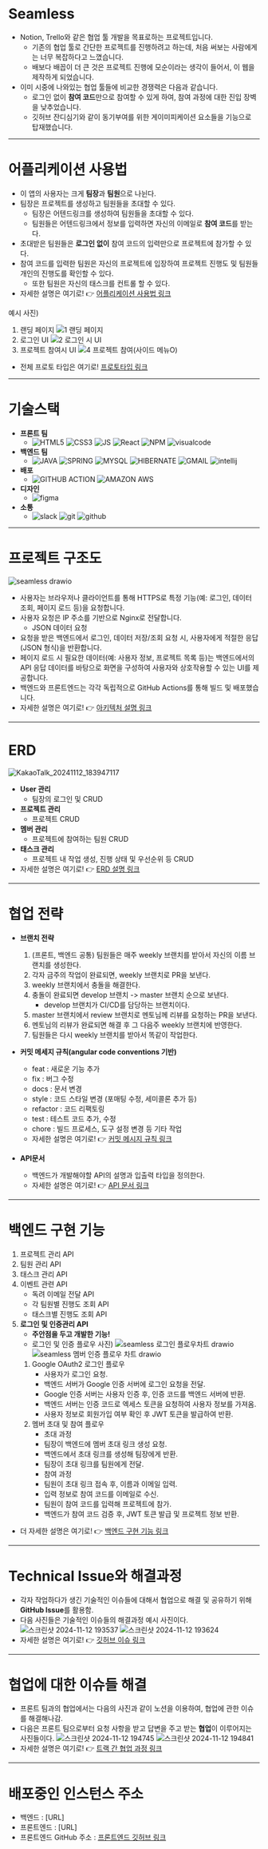 # Seamless
- Notion, Trello와 같은 협업 툴 개발을 목표로하는 프로젝트입니다.
  - 기존의 협업 툴로 간단한 프로젝트를 진행하려고 하는데, 처음 써보는 사람에게는 너무 복잡하다고 느꼈습니다.
  - 배보다 배꼽이 더 큰 것은 프로젝트 진행에 모순이라는 생각이 들어서, 이 웹을 제작하게 되었습니다.
- 이미 시중에 나와있는 협업 툴들에 비교한 경쟁력은 다음과 같습니다.
  - 로그인 없이 **참여 코드**만으로 참여할 수 있게 하여, 참여 과정에 대한 진입 장벽을 낮추었습니다.
  - 깃허브 잔디심기와 같이 동기부여를 위한 게이미피케이션 요소들을 기능으로 탑재했습니다.

---

# 어플리케이션 사용법
- 이 앱의 사용자는 크게 **팀장**과 **팀원**으로 나뉜다.
- 팀장은 프로젝트를 생성하고 팀원들을 초대할 수 있다.
  - 팀장은 어텐드링크를 생성하여 팀원들을 초대할 수 있다.
  - 팀원들은 어텐드링크에서 정보를 입력하면 자신의 이메일로 **참여 코드**를 받는다.
- 초대받은 팀원들은 **로그인 없이** 참여 코드의 입력만으로 프로젝트에 참가할 수 있다.
- 참여 코드를 입력한 팀원은 자신의 프로젝트에 입장하여 프로젝트 진행도 및 팀원들 개인의 진행도를 확인할 수 있다.
  - 또한 팀원은 자신의 태스크를 컨트롤 할 수 있다.
- 자세한 설명은 여기로! 👉 [어플리케이션 사용법 링크](https://github.com/kakao-tech-campus-2nd-step3/Team1_BE/wiki/%EC%96%B4%ED%94%8C%EB%A6%AC%EC%BC%80%EC%9D%B4%EC%85%98-%EC%82%AC%EC%9A%A9%EB%B2%95)

예시 사진)
1. 랜딩 페이지
   ![1  랜딩 페이지](https://github.com/user-attachments/assets/070052c6-333d-49bc-8b6f-b272de5a8a9f)
2. 로그인 UI
   ![2  로그인 시 UI](https://github.com/user-attachments/assets/3d3e342e-7021-46da-8b40-fc1cf864edfc)
3. 프로젝트 참여시 UI
   ![4  프로젝트 참여(사이드 메뉴O)](https://github.com/user-attachments/assets/bf635f6c-299b-4f6c-9c7e-30a763ecd85f)


- 전체 프로토 타입은 여기로! [프로토타입 링크](https://www.figma.com/design/ZhOOxxb7yLfcJORzvXLFjh/%EC%99%80%EC%9D%B4%EC%96%B4%ED%94%84%EB%A0%88%EC%9E%84?node-id=15-7915&node-type=canvas&t=3Nv8MvV08K1XFntC-11)

---

# 기술스택

- **프론트 팀**
  - ![HTML5](https://img.shields.io/badge/HTML5-E34F26?style=for-the-badge&logo=html5&logoColor=white) ![CSS3](https://img.shields.io/badge/CSS3-1572B6?style=for-the-badge&logo=css3&logoColor=white) ![JS](https://img.shields.io/badge/JavaScript-F7DF1E?style=for-the-badge&logo=JavaScript&logoColor=white) ![React](https://img.shields.io/badge/React-20232A?style=for-the-badge&logo=react&logoColor=61DAFB) ![NPM](https://img.shields.io/badge/npm-CB3837?style=for-the-badge&logo=npm&logoColor=white) ![visualcode](https://img.shields.io/badge/Visual_Studio_Code-0078D4?style=for-the-badge&logo=visual)
- **백엔드 팀**
  - ![JAVA](https://img.shields.io/badge/Java-ED8B00?style=for-the-badge&logo=openjdk&logoColor=white) ![SPRING](https://img.shields.io/badge/Spring-6DB33F?style=for-the-badge&logo=spring&logoColor=white) ![MYSQL](https://img.shields.io/badge/MySQL-00000F?style=for-the-badge&logo=mysql&logoColor=white) ![HIBERNATE](https://img.shields.io/badge/Hibernate-59666C?style=for-the-badge&logo=Hibernate&logoColor=white) ![GMAIL](https://img.shields.io/badge/Gmail-D14836?style=for-the-badge&logo=gmail&logoColor=white) ![intellij](https://img.shields.io/badge/IntelliJ_IDEA-000000.svg?style=for-the-badge&logo=intellij-idea&logoColor=white)
- **배포**
  - ![GITHUB ACTION](https://img.shields.io/badge/GitHub_Actions-2088FF?style=for-the-badge&logo=github-actions&logoColor=white) ![AMAZON AWS](https://img.shields.io/badge/Amazon_AWS-232F3E?style=for-the-badge&logo=amazon-aws&logoColor=white)
- **디자인**
  - ![figma](https://img.shields.io/badge/Figma-F24E1E?style=for-the-badge&logo=figma&logoColor=white)
- **소통**
  - ![slack](https://img.shields.io/badge/Slack-4A154B?style=for-the-badge&logo=slack&logoColor=white) ![git](https://img.shields.io/badge/GIT-E44C30?style=for-the-badge&logo=git&logoColor=white) ![github](https://img.shields.io/badge/GitHub-100000?style=for-the-badge&logo=github&logoColor=white)

---

# 프로젝트 구조도

![seamless drawio](https://github.com/user-attachments/assets/2bc76c2c-ac20-4d67-b746-f4fa2b064cec)
- 사용자는 브라우저나 클라이언트를 통해 HTTPS로 특정 기능(예: 로그인, 데이터 조회, 페이지 로드 등)을 요청합니다.
- 사용자 요청은 IP 주소를 기반으로 Nginx로 전달합니다.
  - JSON 데이터 요청
- 요청을 받은 백엔드에서 로그인, 데이터 저장/조회 요청 시, 사용자에게 적절한 응답(JSON 형식)을 반환합니다.
- 페이지 로드 시 필요한 데이터(예: 사용자 정보, 프로젝트 목록 등)는 백엔드에서의 API 응답 데이터를 바탕으로 화면을 구성하여 사용자와 상호작용할 수 있는 UI를 제공합니다.
- 백엔드와 프론트엔드는 각각 독립적으로 GitHub Actions를 통해 빌드 및 배포했습니다.
- 자세한 설명은 여기로! 👉 [아키텍처 설명 링크](https://github.com/kakao-tech-campus-2nd-step3/Team1_BE/wiki/%ED%94%84%EB%A1%9C%EC%A0%9D%ED%8A%B8-%EC%95%84%ED%82%A4%ED%85%8D%EC%B2%98%EC%97%90-%EB%8C%80%ED%95%9C-%EC%9E%90%EC%84%B8%ED%95%9C-%EC%84%A4%EB%AA%85)


---

# ERD

![KakaoTalk_20241112_183947117](https://github.com/user-attachments/assets/fcac1f9b-2f0f-4276-9481-47748648e7bf)


- **User 관리** 
  - 팀장의 로그인 및 CRUD
- **프로젝트 관리**
  - 프로젝트 CRUD 
- **멤버 관리**
  - 프로젝트에 참여하는 팀원 CRUD 
- **태스크 관리**
  - 프로젝트 내 작업 생성, 진행 상태 및 우선순위 등 CRUD
- 자세한 설명은 여기로! 👉 [ERD 설명 링크](https://github.com/kakao-tech-campus-2nd-step3/Team1_BE/wiki/ERD-%EC%84%A4%EB%AA%85)


---

# 협업 전략

- **브랜치 전략**
  1. (프론트, 백엔드 공통) 팀원들은 매주 weekly 브랜치를 받아서 자신의 이름 브랜치를 생성한다.
  2. 각자 금주의 작업이 완료되면, weekly 브랜치로 PR을 보낸다.
  3. weekly 브랜치에서 충돌을 해결한다.
  4. 충돌이 완료되면 develop 브랜치 -> master 브랜치 순으로 보낸다.
     - develop 브랜치가 CI/CD를 담당하는 브랜치이다.
  5. master 브랜치에서 review 브랜치로 멘토님께 리뷰를 요청하는 PR을 보낸다.
  6. 멘토님의 리뷰가 완료되면 해결 후 그 다음주 weekly 브랜치에 반영한다.
  7. 팀원들은 다시 weekly 브랜치를 받아서 똑같이 작업한다.


- **커밋 메세지 규칙(angular code conventions 기반)**
  - feat : 새로운 기능 추가
  - fix : 버그 수정
  - docs : 문서 변경
  - style : 코드 스타일 변경 (포매팅 수정, 세미콜론 추가 등)
  - refactor : 코드 리팩토링
  - test : 테스트 코드 추가, 수정
  - chore : 빌드 프로세스, 도구 설정 변경 등 기타 작업
  - 자세한 설명은 여기로! 👉 [커밋 메시지 규칙 링크](https://quickest-asterisk-75d.notion.site/P2P-d38e691fbcbb4a719274fb91e48f91cd?p=1d0fac986a2e48e5a4152524214084e7&pm=s)


- **API문서**
  - 백엔드가 개발해야할 API의 설명과 입출력 타입을 정의한다.
  - 자세한 설명은 여기로! 👉 [API 문서 링크](https://quickest-asterisk-75d.notion.site/P2P-d38e691fbcbb4a719274fb91e48f91cd?p=905fd6f9a8a140178580b5fd9593e0fe&pm=s)

---

# 백엔드 구현 기능

1. 프로젝트 관리 API
2. 팀원 관리 API
3. 태스크 관리 API
4. 이벤트 관련 API
   - 독려 이메일 전달 API
   - 각 팀원별 진행도 조회 API
   - 태스크별 진행도 조회 API
5. **로그인 및 인증관리 API**
   - **주안점을 두고 개발한 기능!**
   - 로그인 및 인증 플로우 사진)
![seamless 로그인 플로우차트 drawio](https://github.com/user-attachments/assets/0dd89459-af2a-42be-9a06-18791d4e3f1b)
![seamless 멤버 인증 플로우 차트 drawio](https://github.com/user-attachments/assets/030044e6-054a-4c12-b63e-044064ae5cbd)
   1. Google OAuth2 로그인 플로우
      - 사용자가 로그인 요청.
      - 백엔드 서버가 Google 인증 서버에 로그인 요청을 전달.
      - Google 인증 서버는 사용자 인증 후, 인증 코드를 백엔드 서버에 반환.
      - 백엔드 서버는 인증 코드로 엑세스 토큰을 요청하여 사용자 정보를 가져옴.
      - 사용자 정보로 회원가입 여부 확인 후 JWT 토큰을 발급하여 반환.
   2. 멤버 초대 및 참여 플로우
      - 초대 과정
      - 팀장이 백엔드에 멤버 초대 링크 생성 요청.
      - 백엔드에서 초대 링크를 생성해 팀장에게 반환.
      - 팀장이 초대 링크를 팀원에게 전달.
      - 참여 과정
      - 팀원이 초대 링크 접속 후, 이름과 이메일 입력.
      - 입력 정보로 참여 코드를 이메일로 수신.
      - 팀원이 참여 코드를 입력해 프로젝트에 참가.
      - 백엔드가 참여 코드 검증 후, JWT 토큰 발급 및 프로젝트 정보 반환.

- 더 자세한 설명은 여기로! 👉 [백엔드 구현 기능 링크](https://github.com/kakao-tech-campus-2nd-step3/Team1_BE/wiki/%EB%B0%B1%EC%97%94%EB%93%9C-%EA%B5%AC%ED%98%84-%EA%B8%B0%EB%8A%A5-%EC%83%81%EC%84%B8-%EC%84%A4%EB%AA%85-%ED%8E%98%EC%9D%B4%EC%A7%80)

---

# Technical Issue와 해결과정

- 각자 작업하다가 생긴 기술적인 이슈들에 대해서 협업으로 해결 및 공유하기 위해 **GitHub Issue**를 활용함.
- 다음 사진들은 기술적인 이슈들의 해결과정 예시 사진이다.
  ![스크린샷 2024-11-12 193537](https://github.com/user-attachments/assets/55fb2544-0547-4e1c-aa99-2deee1541767)
![스크린샷 2024-11-12 193624](https://github.com/user-attachments/assets/16174838-f3db-4161-98f6-54dda06d3e03)
- 자세한 설명은 여기로! 👉 [깃허브 이슈 링크](https://github.com/kakao-tech-campus-2nd-step3/Team1_BE/issues)

---

# 협업에 대한 이슈들 해결 

- 프론트 팀과의 협업에서는 다음의 사진과 같이 노션을 이용하여, 협업에 관한 이슈를 해결해나감.
- 다음은 프론트 팀으로부터 요청 사항을 받고 답변을 주고 받는 **협업**이 이루어지는 사진들이다.
![스크린샷 2024-11-12 194745](https://github.com/user-attachments/assets/c57ea804-562c-4855-bb28-29feaedf55c3)
![스크린샷 2024-11-12 194841](https://github.com/user-attachments/assets/8e61bab5-a27f-4251-a3fa-e51dd098e4f4)
- 자세한 설명은 여기로! 👉 [트랙 간 협업 과정 링크](https://polar-yellowhorn-1cd.notion.site/Swagger-241107-137a2fbcb2b180a0a67cf6906ab83ab8)

---

# 배포중인 인스턴스 주소

- 백엔드 : [URL]
- 프론트엔드 : [URL]
- 프론트엔드 GitHub 주소 : [프론트엔드 깃허브 링크](https://github.com/kakao-tech-campus-2nd-step3/Team1_FE)